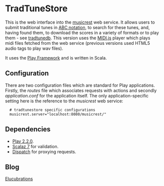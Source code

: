 TradTuneStore
=============

This is the web interface into the [musicrest](https://github.com/newlandsvalley/musicrest) web service. It allows users to submit traditional tunes in [ABC notation](http://abcnotation.com/), to search for these tunes, and, having found them, to download the scores in a variety of formats or to play them - see [tradtunedb](http://www.tradtunedb.org.uk/). This version uses the  [MIDI.js](http://mudcu.be/midi-js/) player which plays midi files fetched from the web service (previous versions used HTML5 audio tags to play wav files). 

It uses the [Play Framework](http://www.playframework.org/) and is written in Scala.

Configuration
-------------

There are two configuration files which are standard for Play applications.  Firstly, the  _routes_ file which associates requests with actions and secondly _application.conf_ for the application itself.  The only application-specific setting here is the reference to the _musicrest_ web service:

      # tradtunestore specific configurations
      musicrest.server="localhost:8080/musicrest/"

Dependencies
------------

*  [Play 2.2.0](http://www.playframework.org/download).
*  [Scalaz 7](http://code.google.com/p/scalaz/wiki/Scalaz7) for validation.
*  [Dispatch](http://dispatch.databinder.net/Dispatch.html) for proxying requests.

Blog
----

[Elucubrations](http://myelucubrations.blogspot.co.uk/)




